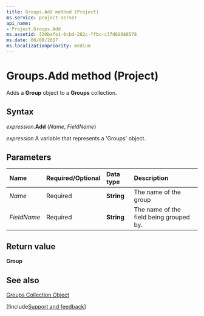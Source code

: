 ```yaml
---
title: Groups.Add method (Project)
ms.service: project-server
api_name:
- Project.Groups.Add
ms.assetid: 320bafe1-0cbd-282c-ffbc-c37d69088578
ms.date: 06/08/2017
ms.localizationpriority: medium
---
```



# Groups.Add method (Project)

Adds a **Group** object to a **Groups** collection.


## Syntax

_expression_.**Add** (_Name_, _FieldName_)

_expression_ A variable that represents a 'Groups' object.


## Parameters

|Name|Required/Optional|Data type|Description|
|:-----|:-----|:-----|:-----|
| _Name_|Required|**String**|The name of the group|
| _FieldName_|Required|**String**|The name of the field being grouped by.|

## Return value

 **Group**


## See also


[Groups Collection Object](Project.groups.md)

[!include[Support and feedback](~/includes/feedback-boilerplate.md)]